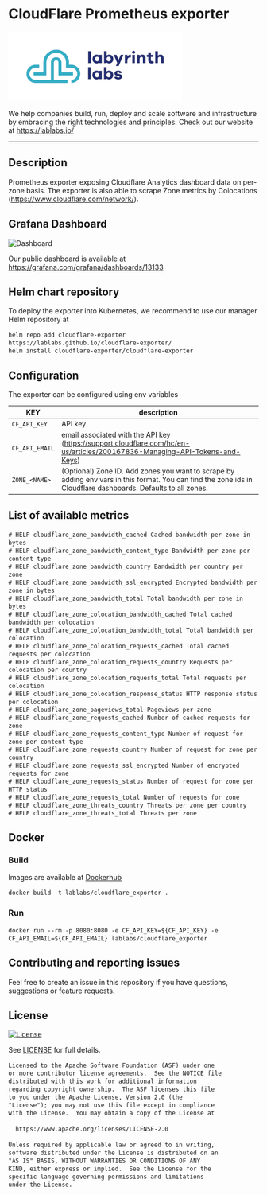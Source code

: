 # CloudFlare Prometheus exporter

[<img src="ll-logo.png">](https://lablabs.io/)

We help companies build, run, deploy and scale software and infrastructure by embracing the right technologies and principles. Check out our website at https://lablabs.io/

---

## Description

Prometheus exporter exposing Cloudflare Analytics dashboard data on per-zone basis.
The exporter is also able to scrape Zone metrics by Colocations (https://www.cloudflare.com/network/).

## Grafana Dashboard

![Dashboard](https://i.ibb.co/HDsqDF1/cf-exporter.png)

Our public dashboard is available at https://grafana.com/grafana/dashboards/13133

## Helm chart repository

To deploy the exporter into Kubernetes, we recommend to use our manager Helm repository at

```
helm repo add cloudflare-exporter https://lablabs.github.io/cloudflare-exporter/
helm install cloudflare-exporter/cloudflare-exporter
```

## Configuration

The exporter can be configured using env variables

| **KEY** | **description** |
|-|-|
| `CF_API_KEY` |  API key |
| `CF_API_EMAIL` |  email associated with the API key (https://support.cloudflare.com/hc/en-us/articles/200167836-Managing-API-Tokens-and-Keys) |
| `ZONE_<NAME>` |  (Optional) Zone ID. Add zones you want to scrape by adding env vars in this format. You can find the zone ids in Cloudflare dashboards. Defaults to all zones. |

## List of available metrics

```
# HELP cloudflare_zone_bandwidth_cached Cached bandwidth per zone in bytes
# HELP cloudflare_zone_bandwidth_content_type Bandwidth per zone per content type
# HELP cloudflare_zone_bandwidth_country Bandwidth per country per zone
# HELP cloudflare_zone_bandwidth_ssl_encrypted Encrypted bandwidth per zone in bytes
# HELP cloudflare_zone_bandwidth_total Total bandwidth per zone in bytes
# HELP cloudflare_zone_colocation_bandwidth_cached Total cached bandwidth per colocation
# HELP cloudflare_zone_colocation_bandwidth_total Total bandwidth per colocation
# HELP cloudflare_zone_colocation_requests_cached Total cached requests per colocation
# HELP cloudflare_zone_colocation_requests_country Requests per colocation per country
# HELP cloudflare_zone_colocation_requests_total Total requests per colocation
# HELP cloudflare_zone_colocation_response_status HTTP response status per colocation
# HELP cloudflare_zone_pageviews_total Pageviews per zone
# HELP cloudflare_zone_requests_cached Number of cached requests for zone
# HELP cloudflare_zone_requests_content_type Number of request for zone per content type
# HELP cloudflare_zone_requests_country Number of request for zone per country
# HELP cloudflare_zone_requests_ssl_encrypted Number of encrypted requests for zone
# HELP cloudflare_zone_requests_status Number of request for zone per HTTP status
# HELP cloudflare_zone_requests_total Number of requests for zone
# HELP cloudflare_zone_threats_country Threats per zone per country
# HELP cloudflare_zone_threats_total Threats per zone
```


## Docker



### Build

Images are available at [Dockerhub](https://hub.docker.com/r/lablabs/cloudflare_exporter)

```
docker build -t lablabs/cloudflare_exporter .
```

### Run

```
docker run --rm -p 8080:8080 -e CF_API_KEY=${CF_API_KEY} -e CF_API_EMAIL=${CF_API_EMAIL} lablabs/cloudflare_exporter
```

## Contributing and reporting issues

Feel free to create an issue in this repository if you have questions, suggestions or feature requests.

## License

[![License](https://img.shields.io/badge/License-Apache%202.0-blue.svg)](https://opensource.org/licenses/Apache-2.0)

See [LICENSE](LICENSE) for full details.

    Licensed to the Apache Software Foundation (ASF) under one
    or more contributor license agreements.  See the NOTICE file
    distributed with this work for additional information
    regarding copyright ownership.  The ASF licenses this file
    to you under the Apache License, Version 2.0 (the
    "License"); you may not use this file except in compliance
    with the License.  You may obtain a copy of the License at

      https://www.apache.org/licenses/LICENSE-2.0

    Unless required by applicable law or agreed to in writing,
    software distributed under the License is distributed on an
    "AS IS" BASIS, WITHOUT WARRANTIES OR CONDITIONS OF ANY
    KIND, either express or implied.  See the License for the
    specific language governing permissions and limitations
    under the License.
